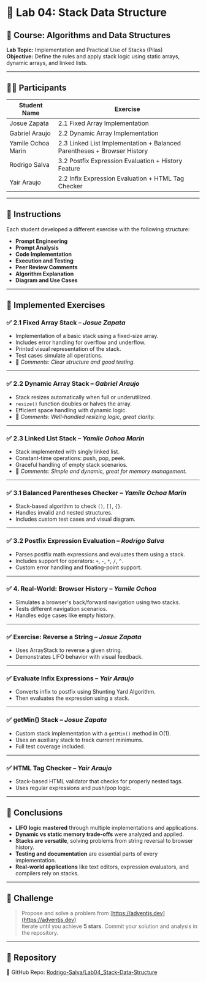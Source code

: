 # 🧪 Lab 04: Stack Data Structure

## 📘 Course: Algorithms and Data Structures  
**Lab Topic:** Implementation and Practical Use of Stacks (Pilas)  
**Objective:** Define the rules and apply stack logic using static arrays, dynamic arrays, and linked lists.  

---

## 👨‍🎓 Participants

| Student Name       | Exercise                                             |
|--------------------|------------------------------------------------------|
| Josue Zapata       | 2.1 Fixed Array Implementation                       |
| Gabriel Araujo     | 2.2 Dynamic Array Implementation                     |
| Yamile Ochoa Marin | 2.3 Linked List Implementation + Balanced Parentheses + Browser History |
| Rodrigo Salva      | 3.2 Postfix Expression Evaluation + History Feature |
| Yair Araujo        | 2.2 Infix Expression Evaluation + HTML Tag Checker  |

---

## 📌 Instructions

Each student developed a different exercise with the following structure:

- **Prompt Engineering**
- **Prompt Analysis**
- **Code Implementation**
- **Execution and Testing**
- **Peer Review Comments**
- **Algorithm Explanation**
- **Diagram and Use Cases**

---

## 🔧 Implemented Exercises

### ✅ 2.1 Fixed Array Stack – *Josue Zapata*
- Implementation of a basic stack using a fixed-size array.
- Includes error handling for overflow and underflow.
- Printed visual representation of the stack.
- Test cases simulate all operations.
- 💬 *Comments: Clear structure and good testing.*

---

### ✅ 2.2 Dynamic Array Stack – *Gabriel Araujo*
- Stack resizes automatically when full or underutilized.
- `resize()` function doubles or halves the array.
- Efficient space handling with dynamic logic.
- 💬 *Comments: Well-handled resizing logic, great clarity.*

---

### ✅ 2.3 Linked List Stack – *Yamile Ochoa Marin*
- Stack implemented with singly linked list.
- Constant-time operations: push, pop, peek.
- Graceful handling of empty stack scenarios.
- 💬 *Comments: Simple and dynamic, great for memory management.*

---

### ✅ 3.1 Balanced Parentheses Checker – *Yamile Ochoa Marin*
- Stack-based algorithm to check `()`, `[]`, `{}`.
- Handles invalid and nested structures.
- Includes custom test cases and visual diagram.

---

### ✅ 3.2 Postfix Expression Evaluation – *Rodrigo Salva*
- Parses postfix math expressions and evaluates them using a stack.
- Includes support for operators: `+`, `-`, `*`, `/`, `^`.
- Custom error handling and floating-point support.

---

### ✅ 4. Real-World: Browser History – *Yamile Ochoa*
- Simulates a browser's back/forward navigation using two stacks.
- Tests different navigation scenarios.
- Handles edge cases like empty history.

---

### ✅ Exercise: Reverse a String – *Josue Zapata*
- Uses ArrayStack to reverse a given string.
- Demonstrates LIFO behavior with visual feedback.

---

### ✅ Evaluate Infix Expressions – *Yair Araujo*
- Converts infix to postfix using Shunting Yard Algorithm.
- Then evaluates the expression using a stack.

---

### ✅ getMin() Stack – *Josue Zapata*
- Custom stack implementation with a `getMin()` method in O(1).
- Uses an auxiliary stack to track current minimums.
- Full test coverage included.

---

### ✅ HTML Tag Checker – *Yair Araujo*
- Stack-based HTML validator that checks for properly nested tags.
- Uses regular expressions and push/pop logic.

---

## 🎯 Conclusions

- **LIFO logic mastered** through multiple implementations and applications.
- **Dynamic vs static memory trade-offs** were analyzed and applied.
- **Stacks are versatile**, solving problems from string reversal to browser history.
- **Testing and documentation** are essential parts of every implementation.
- **Real-world applications** like text editors, expression evaluators, and compilers rely on stacks.

---

## 🚀 Challenge

> Propose and solve a problem from [https://adventjs.dev](https://adventjs.dev)  
> Iterate until you achieve **5 stars**. Commit your solution and analysis in the repository.

---

## 🔗 Repository

📁 GitHub Repo: [Rodrigo-Salva/Lab04_Stack-Data-Structure](https://github.com/Rodrigo-Salva/Lab04_Stack-Data-Structure)

